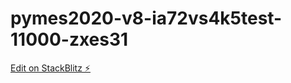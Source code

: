 # pymes2020-v8-ia72vs4k5test-11000-zxes31

[Edit on StackBlitz ⚡️](https://stackblitz.com/edit/pymes2020-v8-ia72vs4k5test-11000-zxes31)
